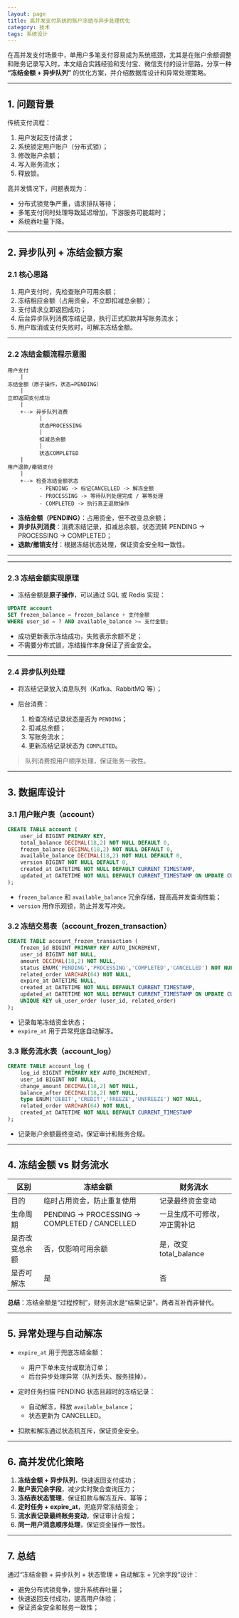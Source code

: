 ```yaml
---
layout: page
title: 高并发支付系统的账户冻结与异步处理优化
category: 技术
tags: 系统设计
---
```


在高并发支付场景中，单用户多笔支付容易成为系统瓶颈，尤其是在账户余额调整和账务记录写入时。本文结合实践经验和支付宝、微信支付的设计思路，分享一种 **“冻结金额 + 异步队列”** 的优化方案，并介绍数据库设计和异常处理策略。

---

## 1. 问题背景

传统支付流程：

1. 用户发起支付请求；
2. 系统锁定用户账户（分布式锁）；
3. 修改账户余额；
4. 写入账务流水；
5. 释放锁。

高并发情况下，问题表现为：

* 分布式锁竞争严重，请求排队等待；
* 多笔支付同时处理导致延迟增加，下游服务可能超时；
* 系统吞吐量下降。

---

## 2. 异步队列 + 冻结金额方案

### 2.1 核心思路

1. 用户支付时，先检查账户可用余额；
2. 冻结相应金额（占用资金，不立即扣减总余额）；
3. 支付请求立即返回成功；
4. 后台异步队列消费冻结记录，执行正式扣款并写账务流水；
5. 用户取消或支付失败时，可解冻冻结金额。

---

### 2.2 冻结金额流程示意图

```text
用户支付
    |
冻结金额（原子操作，状态=PENDING）
    |
立即返回支付成功
    |
    +--> 异步队列消费
          |
          状态PROCESSING
          |
          扣减总余额
          |
          状态COMPLETED
    |
用户退款/撤销支付
    |
    +--> 检查冻结金额状态
          - PENDING -> 标记CANCELLED -> 解冻金额
          - PROCESSING -> 等待队列处理完成 / 幂等处理
          - COMPLETED -> 执行真正退款操作
```

* **冻结金额（PENDING）**：占用资金，但不改变总余额；
* **异步队列消费**：消费冻结记录，扣减总余额，状态流转 PENDING → PROCESSING → COMPLETED；
* **退款/撤销支付**：根据冻结状态处理，保证资金安全和一致性。

---

---

### 2.3 冻结金额实现原理

* 冻结金额是**原子操作**，可以通过 SQL 或 Redis 实现：

```sql
UPDATE account
SET frozen_balance = frozen_balance + 支付金额
WHERE user_id = ? AND available_balance >= 支付金额;
```

* 成功更新表示冻结成功，失败表示余额不足；
* 不需要分布式锁，冻结操作本身保证了资金安全。

---

### 2.4 异步队列处理

* 将冻结记录放入消息队列（Kafka、RabbitMQ 等）；
* 后台消费：

  1. 检查冻结记录状态是否为 `PENDING`；
  2. 扣减总余额；
  3. 写账务流水；
  4. 更新冻结记录状态为 `COMPLETED`。

> 队列消费按用户顺序处理，保证账务一致性。

---

## 3. 数据库设计

### 3.1 用户账户表（account）

```sql
CREATE TABLE account (
    user_id BIGINT PRIMARY KEY,
    total_balance DECIMAL(18,2) NOT NULL DEFAULT 0,
    frozen_balance DECIMAL(18,2) NOT NULL DEFAULT 0,
    available_balance DECIMAL(18,2) NOT NULL DEFAULT 0,
    version BIGINT NOT NULL DEFAULT 0,
    created_at DATETIME NOT NULL DEFAULT CURRENT_TIMESTAMP,
    updated_at DATETIME NOT NULL DEFAULT CURRENT_TIMESTAMP ON UPDATE CURRENT_TIMESTAMP
);
```

* `frozen_balance` 和 `available_balance` 冗余存储，提高高并发查询性能；
* `version` 用作乐观锁，防止并发写冲突。

### 3.2 冻结交易表（account\_frozen\_transaction）

```sql
CREATE TABLE account_frozen_transaction (
    frozen_id BIGINT PRIMARY KEY AUTO_INCREMENT,
    user_id BIGINT NOT NULL,
    amount DECIMAL(18,2) NOT NULL,
    status ENUM('PENDING','PROCESSING','COMPLETED','CANCELLED') NOT NULL DEFAULT 'PENDING',
    related_order VARCHAR(64) NOT NULL,
    expire_at DATETIME NULL,
    created_at DATETIME NOT NULL DEFAULT CURRENT_TIMESTAMP,
    updated_at DATETIME NOT NULL DEFAULT CURRENT_TIMESTAMP ON UPDATE CURRENT_TIMESTAMP,
    UNIQUE KEY uk_user_order (user_id, related_order)
);
```

* 记录每笔冻结资金状态；
* `expire_at` 用于异常兜底自动解冻。

### 3.3 账务流水表（account\_log）

```sql
CREATE TABLE account_log (
    log_id BIGINT PRIMARY KEY AUTO_INCREMENT,
    user_id BIGINT NOT NULL,
    change_amount DECIMAL(18,2) NOT NULL,
    balance_after DECIMAL(18,2) NOT NULL,
    type ENUM('DEBIT','CREDIT','FREEZE','UNFREEZE') NOT NULL,
    related_order VARCHAR(64) NOT NULL,
    created_at DATETIME NOT NULL DEFAULT CURRENT_TIMESTAMP
);
```

* 记录账户余额最终变动，保证审计和账务合规。

---

## 4. 冻结金额 vs 财务流水

| 区别      | 冻结金额                                         | 财务流水                |
| ------- | -------------------------------------------- | ------------------- |
| 目的      | 临时占用资金，防止重复使用                                | 记录最终资金变动            |
| 生命周期    | PENDING → PROCESSING → COMPLETED / CANCELLED | 一旦生成不可修改，冲正需补记      |
| 是否改变总余额 | 否，仅影响可用余额                                    | 是，改变 total\_balance |
| 是否可解冻   | 是                                            | 否                   |

**总结**：冻结金额是“过程控制”，财务流水是“结果记录”，两者互补而非替代。

---

## 5. 异常处理与自动解冻

* `expire_at` 用于兜底冻结金额：

  * 用户下单未支付或取消订单；
  * 后台异步处理异常（队列丢失、服务挂掉）。
* 定时任务扫描 PENDING 状态且超时的冻结记录：

  * 自动解冻，释放 `available_balance`；
  * 状态更新为 CANCELLED。
* 扣款和解冻通过状态机互斥，保证资金安全。

---

## 6. 高并发优化策略

1. **冻结金额 + 异步队列**，快速返回支付成功；
2. **账户表冗余字段**，减少实时聚合查询压力；
3. **冻结表状态管理**，保证扣款与解冻互斥、幂等；
4. **定时任务 + expire\_at**，兜底异常冻结资金；
5. **流水表记录最终账务变动**，保证审计合规；
6. **同一用户消息顺序处理**，保证资金操作一致性。

---

## 7. 总结

通过“冻结金额 + 异步队列 + 状态管理 + 自动解冻 + 冗余字段”设计：

* 避免分布式锁竞争，提升系统吞吐量；
* 快速返回支付成功，提高用户体验；
* 保证资金安全和账务一致性；
